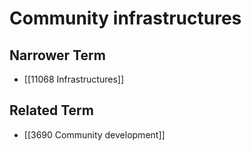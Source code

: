 # Community infrastructures  

## Narrower Term

- [[11068 Infrastructures]]  

## Related Term

- [[3690 Community development]]  

